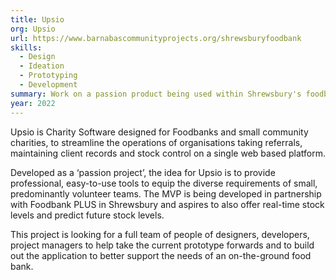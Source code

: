 ```yaml
---
title: Upsio
org: Upsio
url: https://www.barnabascommunityprojects.org/shrewsburyfoodbank
skills:
  - Design
  - Ideation
  - Prototyping
  - Development
summary: Work on a passion product being used within Shrewsbury's foodbank to help maintaining client records and stock control on a single web based platform.
year: 2022
---
```


Upsio is Charity Software designed for Foodbanks and small community charities, to streamline the operations of organisations taking referrals, maintaining client records and stock control on a single web based platform.

Developed as a ‘passion project’, the idea for Upsio is to provide professional, easy-to-use tools to equip the diverse requirements of small, predominantly volunteer teams. The MVP is being developed in partnership with Foodbank PLUS in Shrewsbury and aspires to also offer real-time stock levels and predict future stock levels.

This project is looking for a full team of people of designers, developers, project managers to help take the current prototype forwards and to build out the application to better support the needs of an on-the-ground food bank.
